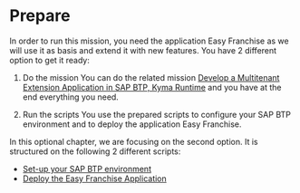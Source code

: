 # Prepare

In order to run this mission, you need the application Easy Franchise as we will use it as basis and extend it with new features.
You have 2 different option to get it ready:

1. Do the mission
You can do the related mission [Develop a Multitenant Extension Application in SAP BTP, Kyma Runtime](https://discovery-center.cloud.sap/missiondetail/3683/3726/) and you have at the end everything you need.

1. Run the scripts
You use the prepared scripts to configure your SAP BTP environment and to deploy the application Easy Franchise. 

In this optional chapter, we are focusing on the second option. It is structured on the following 2 different scripts:
* [Set-up your SAP BTP environment](/documentation/prepare/btp-environment/README.md)
* [Deploy the Easy Franchise Application](/documentation/prepare/deploy-app/README.md)